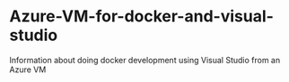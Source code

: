 # Azure-VM-for-docker-and-visual-studio
Information about doing docker development using Visual Studio from an Azure VM
